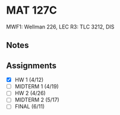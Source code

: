 # MAT 127C
MWF1: Wellman 226, LEC
R3: TLC 3212, DIS
## Notes
## Assignments
- [x] HW 1 (4/12)
- [ ] MIDTERM 1 (4/19)
- [ ] HW 2 (4/26)
- [ ] MIDTERM 2 (5/17)
- [ ] FINAL (6/11)